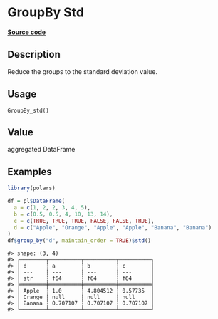 

# GroupBy Std

[**Source code**](https://github.com/pola-rs/r-polars/tree/c47431ca69622f79ed7a3f1d7bfee6075ffabfee/R/group_by.R#L260)

## Description

Reduce the groups to the standard deviation value.

## Usage

<pre><code class='language-R'>GroupBy_std()
</code></pre>

## Value

aggregated DataFrame

## Examples

``` r
library(polars)

df = pl$DataFrame(
  a = c(1, 2, 2, 3, 4, 5),
  b = c(0.5, 0.5, 4, 10, 13, 14),
  c = c(TRUE, TRUE, TRUE, FALSE, FALSE, TRUE),
  d = c("Apple", "Orange", "Apple", "Apple", "Banana", "Banana")
)
df$group_by("d", maintain_order = TRUE)$std()
```

    #> shape: (3, 4)
    #> ┌────────┬──────────┬──────────┬──────────┐
    #> │ d      ┆ a        ┆ b        ┆ c        │
    #> │ ---    ┆ ---      ┆ ---      ┆ ---      │
    #> │ str    ┆ f64      ┆ f64      ┆ f64      │
    #> ╞════════╪══════════╪══════════╪══════════╡
    #> │ Apple  ┆ 1.0      ┆ 4.804512 ┆ 0.57735  │
    #> │ Orange ┆ null     ┆ null     ┆ null     │
    #> │ Banana ┆ 0.707107 ┆ 0.707107 ┆ 0.707107 │
    #> └────────┴──────────┴──────────┴──────────┘
